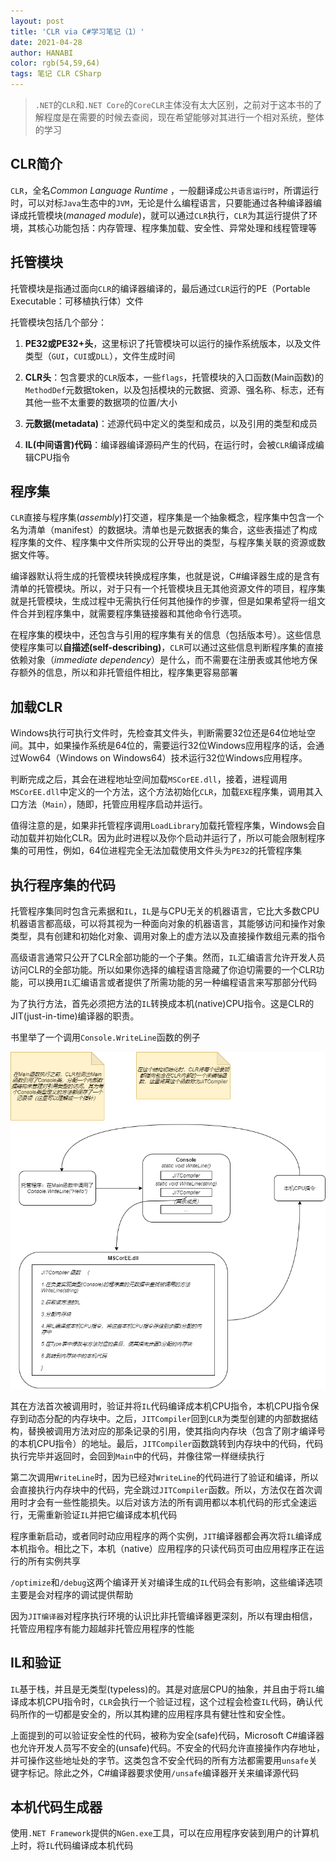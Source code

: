 ```yaml
---
layout: post
title: 'CLR via C#学习笔记（1）'
date: 2021-04-28
author: HANABI
color: rgb(54,59,64)
tags: 笔记 CLR CSharp
---
```


> `.NET`的`CLR`和`.NET Core`的`CoreCLR`主体没有太大区别，之前对于这本书的了解程度是在需要的时候去查阅，现在希望能够对其进行一个相对系统，整体的学习



## CLR简介

`CLR`，全名*Common Language Runtime*  ，一般翻译成`公共语言运行时`，所谓运行时，可以对标`Java`生态中的`JVM`，无论是什么编程语言，只要能通过各种编译器编译成托管模块(*managed module*)，就可以通过`CLR`执行，`CLR`为其运行提供了环境，其核心功能包括：内存管理、程序集加载、安全性、异常处理和线程管理等

## 托管模块

托管模块是指通过面向`CLR`的编译器编译的，最后通过`CLR`运行的PE（Portable Executable：可移植执行体）文件

托管模块包括几个部分：

1. **PE32或PE32+头**，这里标识了托管模块可以运行的操作系统版本，以及文件类型（`GUI`，`CUI`或`DLL`），文件生成时间

2. **CLR头**：包含要求的`CLR`版本，一些`flags`，托管模块的入口函数(Main函数)的`MethodDef`元数据token，以及包括模块的元数据、资源、强名称、标志，还有其他一些不太重要的数据项的位置/大小

3. **元数据(metadata)**：述源代码中定义的类型和成员，以及引用的类型和成员

4. **IL(中间语言)代码**：编译器编译源码产生的代码，在运行时，会被`CLR`编译成编辑CPU指令

## 程序集

`CLR`直接与程序集(*assembly*)打交道，程序集是一个抽象概念，程序集中包含一个名为清单（manifest）的数据块。清单也是元数据表的集合，这些表描述了构成程序集的文件、程序集中文件所实现的公开导出的类型，与程序集关联的资源或数据文件等。

编译器默认将生成的托管模块转换成程序集，也就是说，C#编译器生成的是含有清单的托管模块。所以，对于只有一个托管模块且无其他资源文件的项目，程序集就是托管模块，生成过程中无需执行任何其他操作的步骤，但是如果希望将一组文件合并到程序集中，就需要程序集链接器和其他命令行选项。

在程序集的模块中，还包含与引用的程序集有关的信息（包括版本号）。这些信息使程序集可以**自描述(self-describing)**，`CLR`可以通过这些信息判断程序集的直接依赖对象（*immediate dependency*）是什么，而不需要在注册表或其他地方保存额外的信息，所以和非托管组件相比，程序集更容易部署

## 加载CLR

Windows执行可执行文件时，先检查其文件头，判断需要32位还是64位地址空间。其中，如果操作系统是64位的，需要运行32位Windows应用程序的话，会通过Wow64（Windows on Windows64）技术运行32位Windows应用程序。

判断完成之后，其会在进程地址空间加载`MSCorEE.dll`，接着，进程调用`MSCorEE.dll`中定义的一个方法，这个方法初始化`CLR`，加载`EXE`程序集，调用其入口方法（`Main`），随即，托管应用程序启动并运行。

值得注意的是，如果非托管程序调用`LoadLibrary`加载托管程序集，Windows会自动加载并初始化CLR。因为此时进程以及你个启动并运行了，所以可能会限制程序集的可用性，例如，64位进程完全无法加载使用文件头为`PE32`的托管程序集

## 执行程序集的代码

托管程序集同时包含元素据和`IL`，`IL`是与CPU无关的机器语言，它比大多数CPU机器语言都高级，可以将其视为一种面向对象的机器语言，其能够访问和操作对象类型，具有创建和初始化对象、调用对象上的虚方法以及直接操作数组元素的指令

高级语言通常只公开了CLR全部功能的一个子集。然而，`IL`汇编语言允许开发人员访问CLR的全部功能。所以如果你选择的编程语言隐藏了你迫切需要的一个CLR功能，可以换用`IL`汇编语言或者提供了所需功能的另一种编程语言来写那部分代码

为了执行方法，首先必须把方法的`IL`转换成本机(native)CPU指令。这是CLR的JIT(just-in-time)编译器的职责。

书里举了一个调用`Console.WriteLine`函数的例子

![](/assets/img/CSharp-1.png)

其在方法首次被调用时，验证并将`IL`代码编译成本机CPU指令，本机CPU指令保存到动态分配的内存块中。之后，`JITCompiler`回到`CLR`为类型创建的内部数据结构，替换被调用方法对应的那条记录的引用，使其指向内存块（包含了刚才编译号的本机CPU指令）的地址。最后，`JITCompiler`函数跳转到内存块中的代码，代码执行完毕并返回时，会回到`Main`中的代码，并像往常一样继续执行

第二次调用`WriteLine`时，因为已经对`WriteLine`的代码进行了验证和编译，所以会直接执行内存块中的代码，完全跳过`JITCompiler`函数。所以，方法仅在首次调用时才会有一些性能损失。以后对该方法的所有调用都以本机代码的形式全速运行，无需重新验证`IL`并把它编译成本机代码

程序重新启动，或者同时动应用程序的两个实例，`JIT`编译器都会再次将`IL`编译成本机指令。相比之下，本机（native）应用程序的只读代码页可由应用程序正在运行的所有实例共享

`/optimize`和`/debug`这两个编译开关对编译生成的`IL`代码会有影响，这些编译选项主要是会对程序的调试提供帮助

因为`JIT编译器`对程序执行环境的认识比非托管编译器更深刻，所以有理由相信，托管应用程序有能力超越非托管应用程序的性能

 
## IL和验证

`IL`基于栈，并且是无类型(typeless)的。其是对底层CPU的抽象，并且由于将`IL`编译成本机CPU指令时，`CLR`会执行一个验证过程，这个过程会检查`IL`代码，确认代码所作的一切都是安全的，所以其构建的应用程序具有健壮性和安全性。

上面提到的可以验证安全性的代码，被称为安全(safe)代码，Microsoft C#编译器也允许开发人员写不安全的(unsafe)代码。不安全的代码允许直接操作内存地址，并可操作这些地址处的字节。这类包含不安全代码的所有方法都需要用`unsafe`关键字标记。除此之外，C#编译器要求使用`/unsafe`编译器开关来编译源代码

## 本机代码生成器

使用`.NET Framework`提供的`NGen.exe`工具，可以在应用程序安装到用户的计算机上时，将`IL`代码编译成本机代码